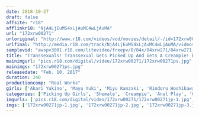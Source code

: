 ```yaml
---
date: 2018-10-27
draft: false
affsite: "r18"
afflinkr18: "NjA4LjEuMS4xLjAuMC4wLjAuMA"
url: "172xrw00271"
urloriginal: "http://www.r18.com/videos/vod/movies/detail/-/id=172xrw00271"
urlfinal: "http://media.r18.com/track/NjA4LjEuMS4xLjAuMC4wLjAuMA/videos/vod/movies/detail/-/id=172xrw00271"
samplevid: "awspv3001.r18.com/litevideo/freepv/8/84x/84xrw271/84xrw271_dmb_w.mp4"
title: "Transsexuals! Transsexual Gets Picked Up And Gets A Creampie! BEST 4 Hours"
mainimgurl: "pics.r18.com/digital/video/172xrw00271/172xrw00271ps.jpg"
mainimgs: "172xrw00271ps.jpg"
releasedate: "Feb. 10, 2017"
duration: 240
productioncomp: "Real Works"
girls: ['Akari Yukino', 'Mayu Yuki', 'Miyu Kanzaki', 'Rindoru Hoshikawa']
categories: ['Picking Up Girls', 'Shemale', 'Creampie', 'Anal Play', 'Compilation', 'Over 4 Hours', 'Hi-Def']
imgurls: ['pics.r18.com/digital/video/172xrw00271/172xrw00271jp-1.jpg', 'pics.r18.com/digital/video/172xrw00271/172xrw00271jp-2.jpg', 'pics.r18.com/digital/video/172xrw00271/172xrw00271jp-3.jpg', 'pics.r18.com/digital/video/172xrw00271/172xrw00271jp-4.jpg', 'pics.r18.com/digital/video/172xrw00271/172xrw00271jp-5.jpg', 'pics.r18.com/digital/video/172xrw00271/172xrw00271jp-6.jpg', 'pics.r18.com/digital/video/172xrw00271/172xrw00271jp-7.jpg', 'pics.r18.com/digital/video/172xrw00271/172xrw00271jp-8.jpg', 'pics.r18.com/digital/video/172xrw00271/172xrw00271jp-9.jpg', 'pics.r18.com/digital/video/172xrw00271/172xrw00271jp-10.jpg', 'pics.r18.com/digital/video/172xrw00271/172xrw00271jp-11.jpg', 'pics.r18.com/digital/video/172xrw00271/172xrw00271jp-12.jpg', 'pics.r18.com/digital/video/172xrw00271/172xrw00271jp-13.jpg', 'pics.r18.com/digital/video/172xrw00271/172xrw00271jp-14.jpg', 'pics.r18.com/digital/video/172xrw00271/172xrw00271jp-15.jpg', 'pics.r18.com/digital/video/172xrw00271/172xrw00271jp-16.jpg', 'pics.r18.com/digital/video/172xrw00271/172xrw00271jp-17.jpg', 'pics.r18.com/digital/video/172xrw00271/172xrw00271jp-18.jpg', 'pics.r18.com/digital/video/172xrw00271/172xrw00271jp-19.jpg', 'pics.r18.com/digital/video/172xrw00271/172xrw00271jp-20.jpg']
imgs: ['172xrw00271jp-1.jpg', '172xrw00271jp-2.jpg', '172xrw00271jp-3.jpg', '172xrw00271jp-4.jpg', '172xrw00271jp-5.jpg', '172xrw00271jp-6.jpg', '172xrw00271jp-7.jpg', '172xrw00271jp-8.jpg', '172xrw00271jp-9.jpg', '172xrw00271jp-10.jpg', '172xrw00271jp-11.jpg', '172xrw00271jp-12.jpg', '172xrw00271jp-13.jpg', '172xrw00271jp-14.jpg', '172xrw00271jp-15.jpg', '172xrw00271jp-16.jpg', '172xrw00271jp-17.jpg', '172xrw00271jp-18.jpg', '172xrw00271jp-19.jpg', '172xrw00271jp-20.jpg']
---
```

